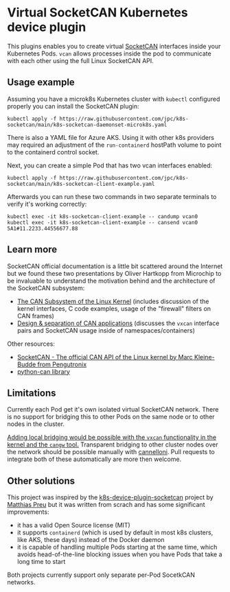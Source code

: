 # Virtual SocketCAN Kubernetes device plugin

This plugins enables you to create virtual [SocketCAN](https://en.wikipedia.org/wiki/SocketCAN) interfaces inside your Kubernetes Pods.
`vcan` allows processes inside the pod to communicate with each other using the full Linux SocketCAN API.

## Usage example

Assuming you have a microk8s Kubernetes cluster with `kubectl` configured properly you can install the SocketCAN plugin:

    kubectl apply -f https://raw.githubusercontent.com/jpc/k8s-socketcan/main/k8s-socketcan-daemonset-microk8s.yaml

There is also a YAML file for Azure AKS. Using it with other k8s providers may required an adjustment of the
`run-containerd` hostPath volume to point to the containerd control socket.

Next, you can create a simple Pod that has two vcan interfaces enabled:

    kubectl apply -f https://raw.githubusercontent.com/jpc/k8s-socketcan/main/k8s-socketcan-client-example.yaml

Afterwards you can run these two commands in two separate terminals to verify it's working correctly:

    kubectl exec -it k8s-socketcan-client-example -- candump vcan0
    kubectl exec -it k8s-socketcan-client-example -- cansend vcan0 5A1#11.2233.44556677.88

## Learn more

SocketCAN official documentation is a little bit scattered around the Internet but we found these two presentations
by Oliver Hartkopp from Microchip to be invaluable to understand the motivation behind and the architecture of the
SocketCAN subsystem:

- [The CAN Subsystem of the Linux Kernel](https://wiki.automotivelinux.org/_media/agl-distro/agl2017-socketcan-print.pdf) (includes discussion of the kernel interfaces, C code examples, usage of the "firewall" filters on CAN frames)
- [Design & separation of CAN applications](https://wiki.automotivelinux.org/_media/agl-distro/agl2018-socketcan.pdf) (discusses the `vxcan` interface pairs and SocketCAN usage inside of namespaces/containers)

Other resources:

- [SocketCAN - The official CAN API of the Linux kernel by Marc Kleine-Budde from Pengutronix](https://www.can-cia.org/fileadmin/resources/documents/proceedings/2012_kleine-budde.pdf)
- [python-can library](https://python-can.readthedocs.io/en/master/index.html)

## Limitations

Currently each Pod get it's own isolated virtual SocketCAN network. There is no support for bridging
this to other Pods on the same node or to other nodes in the cluster.

[Adding local bridging would be possible with the `vxcan` functionality in the kernel and the `cangw` tool.](https://www.lagerdata.com/articles/forwarding-can-bus-traffic-to-a-docker-container-using-vxcan-on-raspberry-pi)
Transparent bridging to other cluster nodes over the network should be possible manually with [cannelloni](https://github.com/mguentner/cannelloni).
Pull requests to integrate both of these automatically are more then welcome.

## Other solutions

This project was inspired by the [k8s-device-plugin-socketcan](https://github.com/mpreu/k8s-device-plugin-socketcan) project by [Matthias Preu](https://www.matthiaspreu.com) but it was written
from scrach and has some significant improvements:

- it has a valid Open Source license (MIT)
- it supports `containerd` (which is used by default in most k8s clusters, like AKS, these days) instead of the Docker daemon
- it is capable of handling multiple Pods starting at the same time, which avoids head-of-the-line blocking issues when you have Pods that take a long time to start

Both projects currently support only separate per-Pod SocetkCAN networks.
